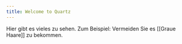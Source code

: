 ```yaml
---
title: Welcome to Quartz
---
```


Hier gibt es vieles zu sehen. Zum Beispiel: Vermeiden Sie es [[Graue Haare]] zu bekommen. 



